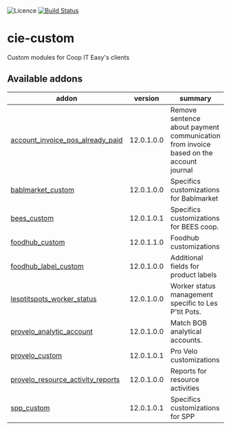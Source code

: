 ![Licence](https://img.shields.io/badge/licence-AGPL--3-blue.svg)
[![Build Status](https://travis-ci.com/coopiteasy/cie-custom.svg?branch=12.0)](https://travis-ci.com/coopiteasy/cie-custom?branch=12.0)

# cie-custom

Custom modules for Coop IT Easy's clients

<!-- prettier-ignore-start -->
[//]: # (addons)

Available addons
----------------
addon | version | summary
--- | --- | ---
[account_invoice_pos_already_paid](account_invoice_pos_already_paid/) | 12.0.1.0.0 | Remove sentence about payment communication from invoice based on the account journal
[bablmarket_custom](bablmarket_custom/) | 12.0.1.0.0 | Specifics customizations for Bablmarket
[bees_custom](bees_custom/) | 12.0.1.0.1 | Specifics customizations for BEES coop.
[foodhub_custom](foodhub_custom/) | 12.0.1.1.0 | Foodhub customizations
[foodhub_label_custom](foodhub_label_custom/) | 12.0.1.0.0 | Additional fields for product labels
[lesptitspots_worker_status](lesptitspots_worker_status/) | 12.0.1.0.0 | Worker status management specific to Les P'tit Pots.
[provelo_analytic_account](provelo_analytic_account/) | 12.0.1.0.0 | Match BOB analytical accounts.
[provelo_custom](provelo_custom/) | 12.0.1.0.1 | Pro Velo customizations
[provelo_resource_activity_reports](provelo_resource_activity_reports/) | 12.0.1.0.0 | Reports for resource activities
[spp_custom](spp_custom/) | 12.0.1.0.1 | Specifics customizations for SPP

[//]: # (end addons)
<!-- prettier-ignore-end -->
